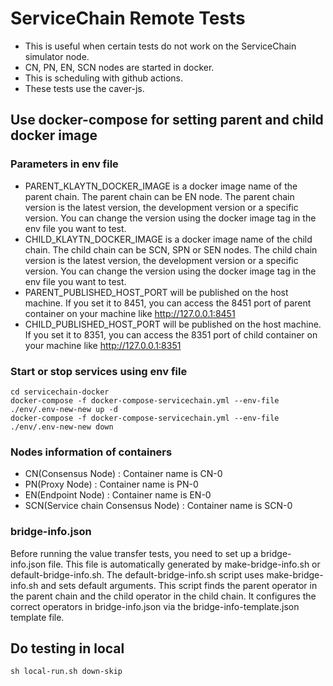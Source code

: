 # ServiceChain Remote Tests
- This is useful when certain tests do not work on the ServiceChain simulator node.
- CN, PN, EN, SCN nodes are started in docker.
- This is scheduling with github actions.
- These tests use the caver-js.

## Use docker-compose for setting parent and child docker image
### Parameters in env file
- PARENT_KLAYTN_DOCKER_IMAGE is a docker image name of the parent chain. The parent chain can be EN node. The parent chain version is the latest version, the development version or a specific version. You can change the version using the docker image tag in the env file you want to test.
- CHILD_KLAYTN_DOCKER_IMAGE is a docker image name of the child chain. The child chain can be SCN, SPN or SEN nodes. The child chain version is the latest version, the development version or a specific version. You can change the version using the docker image tag in the env file you want to test.
- PARENT_PUBLISHED_HOST_PORT will be published on the host machine. If you set it to 8451, you can access the 8451 port of parent container on your machine like http://127.0.0.1:8451 
- CHILD_PUBLISHED_HOST_PORT will be published on the host machine. If you set it to 8351, you can access the 8351 port of child container on your machine like http://127.0.0.1:8351

### Start or stop services using env file
```shell
cd servicechain-docker
docker-compose -f docker-compose-servicechain.yml --env-file ./env/.env-new-new up -d
docker-compose -f docker-compose-servicechain.yml --env-file ./env/.env-new-new down
```

### Nodes information of containers
- CN(Consensus Node) : Container name is CN-0
- PN(Proxy Node) : Container name is PN-0
- EN(Endpoint Node) : Container name is EN-0
- SCN(Service chain Consensus Node) : Container name is SCN-0

### bridge-info.json
Before running the value transfer tests, you need to set up a bridge-info.json file. 
This file is automatically generated by make-bridge-info.sh or default-bridge-info.sh. The default-bridge-info.sh script uses make-bridge-info.sh and sets default arguments.
This script finds the parent operator in the parent chain and the child operator in the child chain. 
It configures the correct operators in bridge-info.json via the bridge-info-template.json template file.

## Do testing in local
```shell
sh local-run.sh down-skip
```
